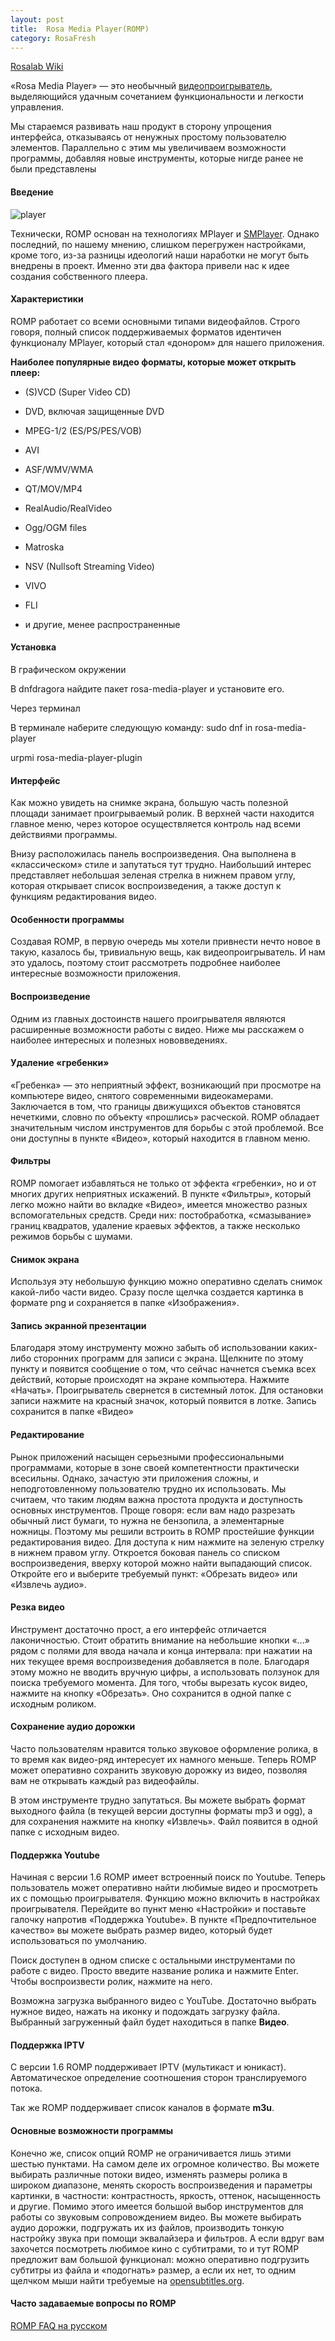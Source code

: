 ```yaml
---
layout: post
title:  Rosa Media Player(ROMP)
category: RosaFresh
---
```


[Rosalab Wiki](http://wiki.rosalab.ru/ru/index.php/Rosa-media-player)

«Rosa Media Player» — это необычный [видеопроигрыватель](http://wiki.rosalab.ru/ru/index.php/%D0%92%D0%B8%D0%B4%D0%B5%D0%BE_%D0%BF%D0%BB%D0%B5%D0%B5%D1%80%D1%8B "Видео плееры"), выделяющийся удачным сочетанием функциональности и легкости управления.

Мы стараемся развивать наш продукт в сторону упрощения интерфейса, отказываясь от ненужных простому пользователю элементов. Параллельно с этим мы увеличиваем возможности программы, добавляя новые инструменты, которые нигде ранее не были представлены

#### Введение

![player](/img/Pasted%20image%2020230828210241.png)

Технически, ROMP основан на технологиях MPlayer и [SMPlayer](http://wiki.rosalab.ru/ru/index.php/SMPlayer "SMPlayer"). Однако последний, по нашему мнению, слишком перегружен настройками, кроме того, из-за разницы идеологий наши наработки не могут быть внедрены в проект. Именно эти два фактора привели нас к идее создания собственного плеера.

#### Характеристики

ROMP работает со всеми основными типами видеофайлов. Строго говоря, полный список поддерживаемых форматов идентичен функционалу MPlayer, который стал «донором» для нашего приложения.

**Наиболее популярные видео форматы, которые может открыть плеер:**

- (S)VCD (Super Video CD)

- DVD, включая защищенные DVD

- MPEG-1/2 (ES/PS/PES/VOB)

- AVI

- ASF/WMV/WMA

- QT/MOV/MP4

- RealAudio/RealVideo

- Ogg/OGM files

- Matroska

- NSV (Nullsoft Streaming Video)

- VIVO

- FLI

- и другие, менее распространенные

#### Установка

В графическом окружении

В dnfdragora найдите пакет rosa-media-player и установите его.

Через терминал

В терминале наберите следующую команду: sudo dnf in rosa-media-player

urpmi rosa-media-player-plugin

#### Интерфейс

Как можно увидеть на снимке экрана, большую часть полезной площади занимает проигрываемый ролик. В верхней части находится главное меню, через которое осуществляется контроль над всеми действиями программы.

Внизу расположилась панель воспроизведения. Она выполнена в «классическом» стиле и запутаться тут трудно. Наибольший интерес представляет небольшая зеленая стрелка в нижнем правом углу, которая открывает список воспроизведения, а также доступ к функциям редактирования видео.

#### Особенности программы

Создавая ROMP, в первую очередь мы хотели привнести нечто новое в такую, казалось бы, тривиальную вещь, как видеопроигрыватель. И нам это удалось, поэтому стоит рассмотреть подробнее наиболее интересные возможности приложения.

#### Воспроизведение

Одним из главных достоинств нашего проигрывателя являются расширенные возможности работы с видео. Ниже мы расскажем о наиболее интересных и полезных нововведениях.

#### Удаление «гребенки»

«Гребенка» — это неприятный эффект, возникающий при просмотре на компьютере видео, снятого современными видеокамерами. Заключается в том, что границы движущихся объектов становятся нечеткими, словно по объекту «прошлись» расческой. ROMP обладает значительным числом инструментов для борьбы с этой проблемой. Все они доступны в пункте «Видео», который находится в главном меню.

#### Фильтры

ROMP помогает избавляться не только от эффекта «гребенки», но и от многих других неприятных искажений. В пункте «Фильтры», который легко можно найти во вкладке «Видео», имеется множество разных вспомогательных средств. Среди них: постобработка, «смазывание» границ квадратов, удаление краевых эффектов, а также несколько режимов борьбы с шумами.

#### Снимок экрана

Используя эту небольшую функцию можно оперативно сделать снимок какой-либо части видео. Сразу после щелчка создается картинка в формате png и сохраняется в папке «Изображения».

#### Запись экранной презентации

Благодаря этому инструменту можно забыть об использовании каких-либо сторонних программ для записи с экрана. Щелкните по этому пункту и появится сообщение о том, что сейчас начнется съемка всех действий, которые происходят на экране компьютера. Нажмите «Начать». Проигрыватель свернется в системный лоток. Для остановки записи нажмите на красный значок, который появится в лотке. Запись сохранится в папке «Видео»

#### Редактирование

Рынок приложений насыщен серьезными профессиональными программами, которые в зоне своей компетентности практически всесильны. Однако, зачастую эти приложения сложны, и неподготовленному пользователю трудно их использовать. Мы считаем, что таким людям важна простота продукта и доступность основных инструментов. Проще говоря: если вам надо разрезать обычный лист бумаги, то нужна не бензопила, а элементарные ножницы. Поэтому мы решили встроить в ROMP простейшие функции редактирования видео. Для доступа к ним нажмите на зеленую стрелку в нижнем правом углу. Откроется боковая панель со списком воспроизведения, вверху которой можно найти выпадающий список. Откройте его и выберите требуемый пункт: «Обрезать видео» или «Извлечь аудио».

#### Резка видео

Инструмент достаточно прост, а его интерфейс отличается лаконичностью. Стоит обратить внимание на небольшие кнопки «…» рядом с полями для ввода начала и конца интервала: при нажатии на них текущее время воспроизведения добавляется в поле. Благодаря этому можно не вводить вручную цифры, а использовать ползунок для поиска требуемого момента. Для того, чтобы вырезать кусок видео, нажмите на кнопку «Обрезать». Оно сохранится в одной папке с исходным роликом.

#### Сохранение аудио дорожки

Часто пользователям нравится только звуковое оформление ролика, в то время как видео-ряд интересует их намного меньше. Теперь ROMP может оперативно сохранить звуковую дорожку из видео, позволяя вам не открывать каждый раз видеофайлы.

В этом инструменте трудно запутаться. Вы можете выбрать формат выходного файла (в текущей версии доступны форматы mp3 и ogg), а для сохранения нажмите на кнопку «Извлечь». Файл появится в одной папке с исходным видео.

#### Поддержка Youtube

Начиная с версии 1.6 ROMP имеет встроенный поиск по Youtube. Теперь пользователь может оперативно найти любимые видео и просмотреть их с помощью проигрывателя. Функцию можно включить в настройках проигрывателя. Перейдите во пункт меню «Настройки» и поставьте галочку напротив «Поддержка Youtube». В пункте «Предпочтительное качество» вы можете выбрать размер видео, который будет использоваться по умолчанию.

Поиск доступен в одном списке с остальными инструментами по работе с видео. Просто введите название ролика и нажмите Enter. Чтобы воспроизвести ролик, нажмите на него.

Возможна загрузка выбранного видео с YouTube. Достаточно выбрать нужное видео, нажать на иконку и подождать загрузку файла. Выбранный загруженный файл будет находиться в папке **Видео**.

#### Поддержка IPTV

С версии 1.6 ROMP поддерживает IPTV (мультикаст и юникаст). Автоматическое определение соотношения сторон транслируемого потока.

Так же ROMP поддерживает список каналов в формате **m3u**.

#### Основные возможности программы

Конечно же, список опций ROMP не ограничивается лишь этими шестью пунктами. На самом деле их огромное количество. Вы можете выбирать различные потоки видео, изменять размеры ролика в широком диапазоне, менять скорость воспроизведения и параметры картинки, в частности: контрастность, яркость, оттенок, насыщенность и другие. Помимо этого имеется большой выбор инструментов для работы со звуковым сопровождением видео. Вы можете выбирать аудио дорожки, подгружать их из файлов, производить тонкую настройку звука при помощи эквалайзера и фильтров. А если вдруг вам захочется посмотреть любимое кино с субтитрами, то и тут ROMP предложит вам большой функционал: можно оперативно подгрузить субтитры из файла и «подогнать» размер, а если их нет, то одним щелчком мыши найти требуемые на [opensubtitles.org](http://www.opensubtitles.org/ru).

#### Часто задаваемые вопросы по ROMP

[ROMP FAQ на русском](http://wiki.rosalab.ru/ru/index.php/ROMP_FAQ_%D0%BD%D0%B0_%D1%80%D1%83%D1%81%D1%81%D0%BA%D0%BE%D0%BC "ROMP FAQ на русском")
